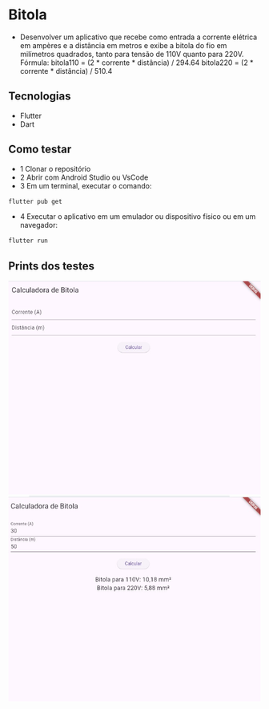 # Bitola

- Desenvolver um aplicativo que recebe como entrada a corrente elétrica em ampères e a distância em metros e exibe a bitola do fio em milímetros quadrados, tanto para tensão de 110V quanto para 220V.
Fórmula:
bitola110 = (2 * corrente * distância) / 294.64
bitola220 = (2 * corrente * distância) / 510.4

## Tecnologias 
- Flutter
- Dart

## Como testar
- 1 Clonar o repositório
- 2  Abrir com Android Studio ou VsCode
- 3 Em um terminal, executar o comando:
```bash
flutter pub get
```
- 4 Executar o aplicativo em um emulador ou dispositivo físico ou em um navegador:
```bash
flutter run
```
## Prints dos testes
![Print01](/assets/b1.jpeg)
![Print02](/assets/b2.jpeg)